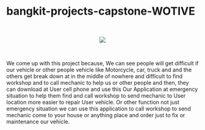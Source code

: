 # bangkit-projects-capstone-WOTIVE

  <br />
<p align="center">
  <a href="#">
    <img src="logo/logos_getloc.png">
  </a>
</p>
<br>

We come up with this project because, We can see people will get difficult if our vehicle or other people vehicle like Motorcycle, car, truck and and the others get break down at in the middle of nowhere and difficult to find workshop and to call mechanic to help us or other people and then, they can download at User cell phone and use this Our Application at emergency situation to help them find and call workshop to send mechanic to User location more easier to repair User vehicle. Or other function not just emergency situation we can use this application to call workshop to send mechanic come to your house or anything place and order just to fix or maintenance our vehicle.

